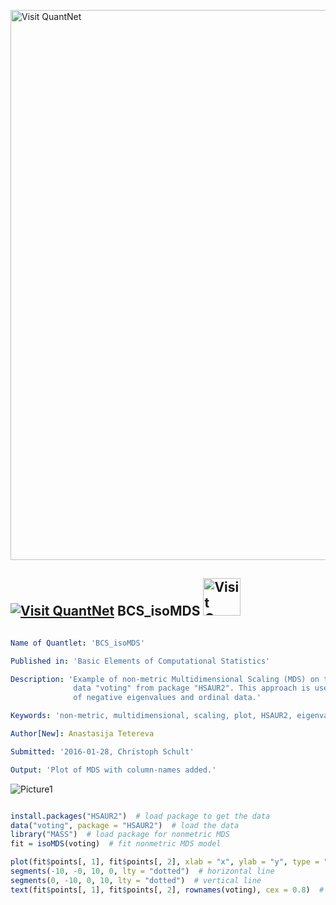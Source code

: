 
[<img src="https://github.com/QuantLet/Styleguide-and-FAQ/blob/master/pictures/banner.png" width="880" alt="Visit QuantNet">](http://quantlet.de/index.php?p=info)

## [<img src="https://github.com/QuantLet/Styleguide-and-Validation-procedure/blob/master/pictures/qloqo.png" alt="Visit QuantNet">](http://quantlet.de/) **BCS_isoMDS** [<img src="https://github.com/QuantLet/Styleguide-and-Validation-procedure/blob/master/pictures/QN2.png" width="60" alt="Visit QuantNet 2.0">](http://quantlet.de/d3/ia)

```yaml

Name of Quantlet: 'BCS_isoMDS'

Published in: 'Basic Elements of Computational Statistics'

Description: 'Example of non-metric Multidimensional Scaling (MDS) on the
              data "voting" from package "HSAUR2". This approach is useful for a number
              of negative eigenvalues and ordinal data.'

Keywords: 'non-metric, multidimensional, scaling, plot, HSAUR2, eigenvalues, ordinal data'

Author[New]: Anastasija Tetereva

Submitted: '2016-01-28, Christoph Schult'

Output: 'Plot of MDS with column-names added.'
```

![Picture1](BCS_isoMDS.png)


```r

install.packages("HSAUR2")  # load package to get the data
data("voting", package = "HSAUR2")  # load the data
library("MASS")  # load package for nonmetric MDS
fit = isoMDS(voting)  # fit nonmetric MDS model

plot(fit$points[, 1], fit$points[, 2], xlab = "x", ylab = "y", type = "n", main = "")  # plot the model
segments(-10, -0, 10, 0, lty = "dotted")  # horizontal line
segments(0, -10, 0, 10, lty = "dotted")  # vertical line
text(fit$points[, 1], fit$points[, 2], rownames(voting), cex = 0.8)  # add text to the plot
```
